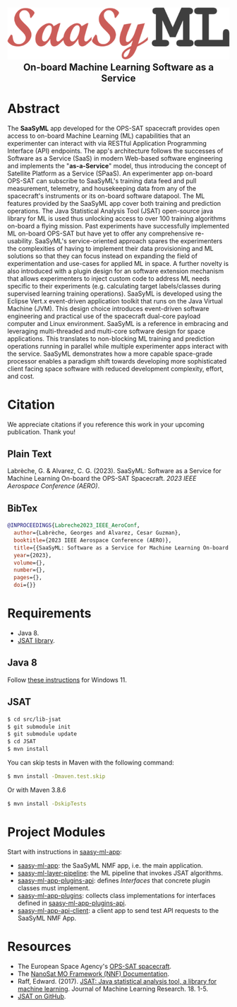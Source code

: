 <h2>
    <p align="center">
        <img src="img/logo.png" /></br>
        On-board Machine Learning Software as a Service
    </p>
</h2>

# Abstract
The **SaaSyML** app developed for the OPS-SAT spacecraft provides open access to on-board Machine Learning (ML) capabilities that an experimenter can interact with via RESTful Application Programming Interface (API) endpoints. The app's architecture follows the successes of Software as a Service (SaaS) in modern Web-based software engineering and implements the "**as-a-Service**" model, thus introducing the concept of Satellite Platform as a Service (SPaaS). An experimenter app on-board OPS-SAT can subscribe to SaaSyML's training data feed and pull measurement, telemetry, and housekeeping data from any of the spacecraft's instruments or its on-board software datapool. The ML features provided by the SaaSyML app cover both training and prediction operations. The Java Statistical Analysis Tool (JSAT) open-source java library for ML is used thus unlocking access to over 100 training algorithms on-board a flying mission. Past experiments have successfully implemented ML on-board OPS-SAT but have yet to offer any comprehensive re-usability. SaaSyML's service-oriented approach spares the experimenters the complexities of having to implement their data provisioning and ML solutions so that they can focus instead on expanding the field of experimentation and use-cases for applied ML in space. A further novelty is also introduced with a plugin design for an software extension mechanism that allows experimenters to inject custom code to address ML needs specific to their experiments (e.g. calculating target labels/classes during supervised learning training operations). SaaSyML is developed using the Eclipse Vert.x event-driven application toolkit that runs on the Java Virtual Machine (JVM). This design choice introduces event-driven software engineering and practical use of the spacecraft dual-core payload computer and Linux environment. SaaSyML is a reference in embracing and leveraging multi-threaded and multi-core software design for space applications. This translates to non-blocking ML training and prediction operations running in parallel while multiple experimenter apps interact with the service. SaaSyML demonstrates how a more capable space-grade processor enables a paradigm shift towards developing more sophisticated client facing space software with reduced development complexity, effort, and cost.

# Citation
We appreciate citations if you reference this work in your upcoming publication. Thank you!

## Plain Text
Labrèche, G. & Alvarez, C. G. (2023). SaaSyML: Software as a Service for Machine Learning On-board the OPS-SAT Spacecraft. _2023 IEEE Aerospace Conference (AERO)_.

## BibTex
```bibtex
@INPROCEEDINGS{Labreche2023_IEEE_AeroConf,
  author={Labrèche, Georges and Alvarez, Cesar Guzman},
  booktitle={2023 IEEE Aerospace Conference (AERO)},
  title={{SaaSyML: Software as a Service for Machine Learning On-board the OPS-SAT Spacecraft}},
  year={2023},
  volume={},
  number={},
  pages={},
  doi={}}
```


# Requirements

- Java 8.
- [JSAT library](https://github.com/EdwardRaff/JSAT).

## Java 8 
Follow [these instructions](https://www.techruzz.com/blog/how-to-download-and-install-java-jdk-8-on-windows-11) for Windows 11.

## JSAT 

```bash
$ cd src/lib-jsat
$ git submodule init
$ git submodule update
$ cd JSAT
$ mvn install
```

You can skip tests in Maven with the following command:

```bash
$ mvn install -Dmaven.test.skip
```

Or with Maven 3.8.6
```bash
$ mvn install -DskipTests
```

# Project Modules
Start with instructions in [saasy-ml-app](src/saasy-ml-app):

- [saasy-ml-app](src/saasy-ml-app): the SaaSyML NMF app, i.e. the main application.
- [saasy-ml-layer-pipeline](src/saasy-ml-layer-pipeline): the ML pipeline that invokes JSAT algorithms.
- [saasy-ml-app-plugins-api](src/saasy-ml-app-plugins-api): defines _Interfaces_ that concrete plugin classes must implement.
- [saasy-ml-app-plugins](src/saasy-ml-app-plugins): collects class implementations for interfaces defined in [saasy-ml-app-plugins-api](src/saasy-ml-app-plugins-api).
- [saasy-ml-app-api-client](src/saasy-ml-app-api-client): a client app to send test API requests to the SaaSyML NMF App.

# Resources
- The European Space Agency's [OPS-SAT spacecraft](https://opssat1.esoc.esa.int/).
- The [NanoSat MO Framework (NNF) Documentation](https://nanosat-mo-framework.readthedocs.io/en/latest/).
- Raff, Edward. (2017). [JSAT: Java statistical analysis tool, a library for machine learning](https://www.jmlr.org/papers/v18/16-131.html). Journal of Machine Learning Research. 18. 1-5. 
- [JSAT on GitHub](https://github.com/EdwardRaff/JSAT).